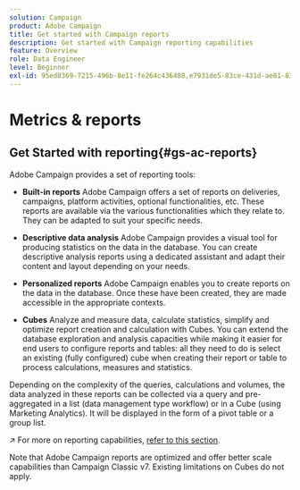```yaml
---
solution: Campaign
product: Adobe Campaign
title: Get started with Campaign reports
description: Get started with Campaign reporting capabilities
feature: Overview
role: Data Engineer
level: Beginner
exl-id: 95ed0369-7215-496b-8e11-fe264c436488,e7931de5-83ce-431d-ae81-83793d257550
---
```

# Metrics & reports

## Get Started with reporting{#gs-ac-reports}

Adobe Campaign provides a set of reporting tools:

* **Built-in reports**
    Adobe Campaign offers a set of reports on deliveries, campaigns, platform activities, optional functionalities, etc. These reports are available via the various functionalities which they relate to. They can be adapted to suit your specific needs.

* **Descriptive data analysis**
    Adobe Campaign provides a visual tool for producing statistics on the data in the database. You can create descriptive analysis reports using a dedicated assistant and adapt their content and layout depending on your needs.

* **Personalized reports** 
    Adobe Campaign enables you to create reports on the data in the database. Once these have been created, they are made accessible in the appropriate contexts.

* **Cubes**
    Analyze and measure data, calculate statistics, simplify and optimize report creation and calculation with Cubes.  You can extend the database exploration and analysis capacities while making it easier for end users to configure reports and tables: all they need to do is select an existing (fully configured) cube when creating their report or table to process calculations, measures and statistics.

Depending on the complexity of the queries, calculations and volumes, the data analyzed in these reports can be collected via a query and pre-aggregated in a list (data management type workflow) or in a Cube (using Marketing Analytics). It will be displayed in the form of a pivot table or a group list.


 :arrow_upper_right: For more on reporting capabilities, [refer to this section](https://experienceleague.adobe.com/docs/campaign-classic/using/reporting/reporting-in-adobe-campaign/about-adobe-campaign-reporting-tools.html).
 
 Note that Adobe Campaign reports are optimized and offer better scale capabilities than Campaign Classic v7. Existing limitations on Cubes do not apply.

